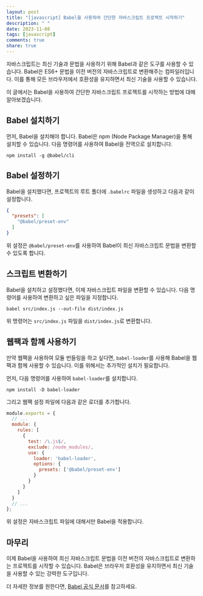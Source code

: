 ```yaml
---
layout: post
title: "[javascript] Babel을 사용하여 간단한 자바스크립트 프로젝트 시작하기"
description: " "
date: 2023-11-08
tags: [javascript]
comments: true
share: true
---
```


자바스크립트는 최신 기술과 문법을 사용하기 위해 Babel과 같은 도구를 사용할 수 있습니다. Babel은 ES6+ 문법을 이전 버전의 자바스크립트로 변환해주는 컴파일러입니다. 이를 통해 모든 브라우저에서 호환성을 유지하면서 최신 기술을 사용할 수 있습니다.

이 글에서는 Babel을 사용하여 간단한 자바스크립트 프로젝트를 시작하는 방법에 대해 알아보겠습니다.

## Babel 설치하기

먼저, Babel을 설치해야 합니다. Babel은 npm (Node Package Manager)을 통해 설치할 수 있습니다. 다음 명령어를 사용하여 Babel을 전역으로 설치합니다.

```
npm install -g @babel/cli
```

## Babel 설정하기

Babel을 설치했다면, 프로젝트의 루트 폴더에 `.babelrc` 파일을 생성하고 다음과 같이 설정합니다.

```json
{
  "presets": [
    "@babel/preset-env"
  ]
}
```

위 설정은 `@babel/preset-env`를 사용하여 Babel이 최신 자바스크립트 문법을 변환할 수 있도록 합니다.

## 스크립트 변환하기

Babel을 설치하고 설정했다면, 이제 자바스크립트 파일을 변환할 수 있습니다. 다음 명령어를 사용하여 변환하고 싶은 파일을 지정합니다.

```
babel src/index.js --out-file dist/index.js
```

위 명령어는 `src/index.js` 파일을 `dist/index.js`로 변환합니다.

## 웹팩과 함께 사용하기

만약 웹팩을 사용하여 모듈 번들링을 하고 싶다면, `babel-loader`를 사용해 Babel을 웹팩과 함께 사용할 수 있습니다. 이를 위해서는 추가적인 설치가 필요합니다.

먼저, 다음 명령어를 사용하여 `babel-loader`를 설치합니다.

```
npm install -D babel-loader
```

그리고 웹팩 설정 파일에 다음과 같은 로더를 추가합니다.

```javascript
module.exports = {
  // ...
  module: {
    rules: [
      {
        test: /\.js$/,
        exclude: /node_modules/,
        use: {
          loader: 'babel-loader',
          options: {
            presets: ['@babel/preset-env']
          }
        }
      }
    ]
  }
  // ...
};
```

위 설정은 자바스크립트 파일에 대해서만 Babel을 적용합니다.

## 마무리

이제 Babel을 사용하여 최신 자바스크립트 문법을 이전 버전의 자바스크립트로 변환하는 프로젝트를 시작할 수 있습니다. Babel은 브라우저 호환성을 유지하면서 최신 기술을 사용할 수 있는 강력한 도구입니다.

더 자세한 정보를 원한다면, [Babel 공식 문서](https://babeljs.io/)를 참고하세요.